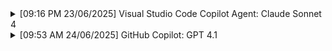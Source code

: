 <details>
    <summary>
        [09:16 PM 23/06/2025] Visual Studio Code Copilot Agent: Claude Sonnet 4
    </summary>

- See how the development works in this monorepo

```
#codebase please explain, using this monorepo template, i want to develop a golang application. everything should be good, i just need explanation.

how does the workflow go when developing a go api?
does local development uses docker?
assuming postgresql is dockerized, what other services that runs in docker?
when and how is usage between pnpm and moon?
```

</details>

<details>
    <summary>
        [09:53 AM 24/06/2025] GitHub Copilot: GPT 4.1
    </summary>

- See Golang apps structure

```
take at look at the go template, what architecture or design pattern is it called?
```

- Start development

```
what should i dig as a beginner back end engineer to get started in development using this template?
```

</details>


